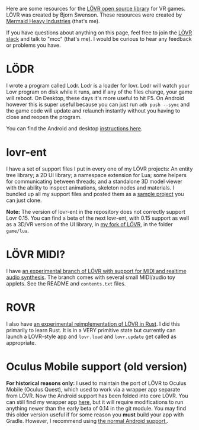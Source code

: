 Here are some resources for the [LÖVR open source library](https://lovr.org/) for VR games. LÖVR was created by Bjorn Swenson. These resources were created by [Mermaid Heavy Industries](https://mermaid.industries/) (that's me).

If you have questions about anything on this page, feel free to join the [LÖVR slack](https://lovr.org/slack) and talk to "mcc" (that's me). I would be curious to hear any feedback or problems you have.

# LÖDR

I wrote a program called Lodr. Lodr is a loader for lovr. Lodr will watch your Lovr program on disk while it runs, and if any of the files change, your game will reboot. On Desktop, these days it's more useful to hit F5. On Android however this is super useful because you can just run `adb push --sync` and the game code will update and relaunch instantly without you having to close and reopen the program.

You can find the Android and desktop [instructions here](https://github.com/mcclure/lodr).

# lovr-ent

I have a set of support files I put in every one of my LÖVR projects: An entity tree library; a 2D UI library; a namespace extension for Lua; some helpers for communicating between threads; and a standalone 3D model viewer with the ability to inspect animations, skeleton nodes and materials. I bundled up all my support files and posted them as a [sample project](https://github.com/mcclure/lovr-ent) you can just clone.

**Note:** The version of lovr-ent in the repository does not correctly support Lovr 0.15. You can find a beta of the next lovr-ent, with 0.15 support as well as a 3D/VR version of the UI library, in [my fork of LÖVR](https://github.com/mcclure/lovr/tree/andi), in the folder `game/lua`.

# LÖVR MIDI?

I have [an experimental branch of LÖVR with support for MIDI and realtime audio synthesis](https://github.com/mcclure/lovr/tree/ZP_midi). The branch comes with several small MIDI/audio toy applets. See the README and `contents.txt` files.

# ROVR

I also have [an experimental reimplementation of LÖVR in Rust](https://github.com/mcclure/rovr). I did this primarily to learn Rust. It is in a VERY primitive state but currently can launch a LOVR-style app and `lovr.load` and `lovr.update` get called as appropriate.

# Oculus Mobile support (old version)

**For historical reasons only:** I used to maintain the port of LÖVR to Oculus Mobile (Oculus Quest), which used to work via a wrapper app separate from LÖVR. Now the Android support has been folded into core LÖVR. You can still find my wrapper app [here](https://github.com/mcclure/lovr-oculus-mobile), but it will require modifications to run anything newer than the early beta of 0.14 in the git module. You may find this older version useful if for some reason you **must** build your app with Gradle. However, I recommend using <a href="https://lovr.org/docs/Getting_Started_(Android)">the normal Android support.</a>.
